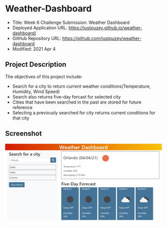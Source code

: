 # Weather-Dashboard
* Title: Week 6 Challenge Submission: Weather Dashboard
* Deployed Application URL: https://justpuzey.github.io/weather-dashboard/
* GitHub Repository URL: https://github.com/justpuzey/weather-dashboard
* Modified: 2021 Apr 4

## Project Description
The objectives of this project include:
* Search for a city to return current weather conditions(Temperature, Humidity, Wind Speed)
* Search also returns five-day forcast for selected city
* Cities that have been searched in the past are stored for future reference
* Selecting a previously searched for city returns current conditions for that city
## Screenshot
![Alt text](./assets/images/screenshot.PNG?raw=true "website screenshot")